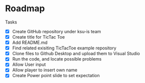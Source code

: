 # Roadmap
Tasks
- [x] Create GitHub repository under ksu-is team
- [x] Create title for TicTac Toe
- [x] Add README.md
- [x] Find related exisiting TicTacToe example repository
- [x] Clone files to Github Desktop and upload them to Visual Studio
- [x] Run the code, and locate possible problems
- [x] Allow User input
- [x] Allow player to insert own name
- [x] Create Power point slide to set expectation

